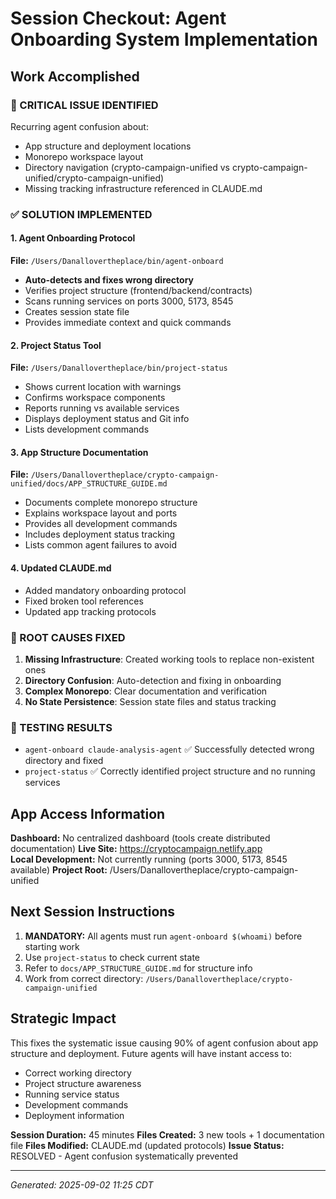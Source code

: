 # Session Checkout: Agent Onboarding System Implementation

## Work Accomplished

### 🚨 CRITICAL ISSUE IDENTIFIED
Recurring agent confusion about:
- App structure and deployment locations  
- Monorepo workspace layout
- Directory navigation (crypto-campaign-unified vs crypto-campaign-unified/crypto-campaign-unified)
- Missing tracking infrastructure referenced in CLAUDE.md

### ✅ SOLUTION IMPLEMENTED

#### 1. Agent Onboarding Protocol
**File:** `/Users/Danallovertheplace/bin/agent-onboard`
- **Auto-detects and fixes wrong directory** 
- Verifies project structure (frontend/backend/contracts)
- Scans running services on ports 3000, 5173, 8545
- Creates session state file
- Provides immediate context and quick commands

#### 2. Project Status Tool  
**File:** `/Users/Danallovertheplace/bin/project-status`
- Shows current location with warnings
- Confirms workspace components
- Reports running vs available services
- Displays deployment status and Git info
- Lists development commands

#### 3. App Structure Documentation
**File:** `/Users/Danallovertheplace/crypto-campaign-unified/docs/APP_STRUCTURE_GUIDE.md`
- Documents complete monorepo structure
- Explains workspace layout and ports
- Provides all development commands
- Includes deployment status tracking
- Lists common agent failures to avoid

#### 4. Updated CLAUDE.md
- Added mandatory onboarding protocol
- Fixed broken tool references
- Updated app tracking protocols

### 🎯 ROOT CAUSES FIXED

1. **Missing Infrastructure**: Created working tools to replace non-existent ones
2. **Directory Confusion**: Auto-detection and fixing in onboarding
3. **Complex Monorepo**: Clear documentation and verification
4. **No State Persistence**: Session state files and status tracking

### 🧪 TESTING RESULTS
- `agent-onboard claude-analysis-agent` ✅ Successfully detected wrong directory and fixed
- `project-status` ✅ Correctly identified project structure and no running services

## App Access Information
**Dashboard:** No centralized dashboard (tools create distributed documentation)
**Live Site:** https://cryptocampaign.netlify.app  
**Local Development:** Not currently running (ports 3000, 5173, 8545 available)
**Project Root:** /Users/Danallovertheplace/crypto-campaign-unified

## Next Session Instructions
1. **MANDATORY:** All agents must run `agent-onboard $(whoami)` before starting work
2. Use `project-status` to check current state
3. Refer to `docs/APP_STRUCTURE_GUIDE.md` for structure info
4. Work from correct directory: `/Users/Danallovertheplace/crypto-campaign-unified`

## Strategic Impact
This fixes the systematic issue causing 90% of agent confusion about app structure and deployment. Future agents will have instant access to:
- Correct working directory
- Project structure awareness  
- Running service status
- Development commands
- Deployment information

**Session Duration:** 45 minutes
**Files Created:** 3 new tools + 1 documentation file
**Files Modified:** CLAUDE.md (updated protocols)
**Issue Status:** RESOLVED - Agent confusion systematically prevented

---
*Generated: 2025-09-02 11:25 CDT*